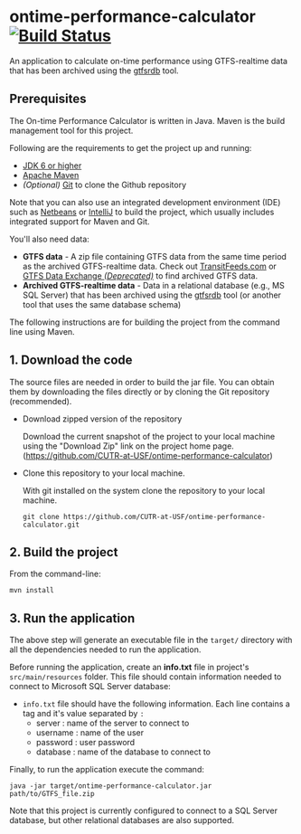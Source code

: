 # ontime-performance-calculator [![Build Status](https://travis-ci.org/CUTR-at-USF/ontime-performance-calculator.svg?branch=master)](https://travis-ci.org/CUTR-at-USF/ontime-performance-calculator)

An application to calculate on-time performance using GTFS-realtime data that has been archived using the [gtfsrdb](https://github.com/mattwigway/gtfsrdb) tool.

## Prerequisites

The On-time Performance Calculator is written in Java. Maven is the build management tool for this project. 

Following are the requirements to get the project up and running:

* [JDK 6 or higher](http://www.oracle.com/technetwork/es/java/javase/downloads/index.html)
* [Apache Maven](https://maven.apache.org/)
* *(Optional)* [Git](https://git-scm.com/) to clone the Github repository

Note that you can also use an integrated development environment (IDE) such as [Netbeans](https://netbeans.org/) or [IntelliJ](https://www.jetbrains.com/idea/) to build the project, which usually includes integrated support for Maven and Git.

You'll also need data:

* **GTFS data** - A zip file containing GTFS data from the same time period as the archived GTFS-realtime data.  Check out [TransitFeeds.com](http://transitfeeds.com/) or [GTFS Data Exchange *(Deprecated)*](http://www.gtfs-data-exchange.com/) to find archived GTFS data. 
* **Archived GTFS-realtime data** - Data in a relational database (e.g., MS SQL Server) that has been archived using the [gtfsrdb](https://github.com/mattwigway/gtfsrdb) tool (or another tool that uses the same database schema) 

The following instructions are for building the project from the command line using Maven.

## 1. Download the code

The source files are needed in order to build the jar file. You can obtain them by downloading the files directly or by cloning the Git repository (recommended).

  * Download zipped version of the repository

    Download the current snapshot of the project to your local machine using the "Download Zip" link on the project home page. (https://github.com/CUTR-at-USF/ontime-performance-calculator)

  - Clone this repository to your local machine.

    With git installed on the system clone the repository to your local machine.

    `git clone https://github.com/CUTR-at-USF/ontime-performance-calculator.git`

## 2. Build the project

From the command-line:

`mvn install`

## 3. Run the application

The above step will generate an executable file in the `target/` directory with all the dependencies needed to run the application.

Before running the application, create an **info.txt** file in project's `src/main/resources` folder. This file should contain information needed to connect to Microsoft SQL Server database:
  - `info.txt` file should have the following information. Each line contains a tag and it's value separated by `:` 
    * server : name of the server to connect to
    * username : name of the user
    * password : user password
    * database : name of the database to connect to
  
Finally, to run the application execute the command:

`java -jar target/ontime-performance-calculator.jar path/to/GTFS_file.zip`

Note that this project is currently configured to connect to a SQL Server database, but other relational databases are also supported.
